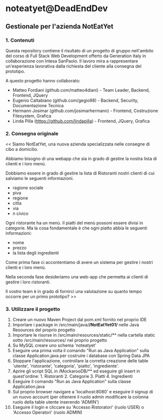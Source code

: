 # noteatyet@DeadEndDev
## Gestionale per l'azienda NotEatYet

### 1. Contenuti

Questa repository contiene il risultato di un progetto di gruppo nell'ambito del corso di Full Stack Web Development offerto da Generation Italy in collaborazione con Intesa SanPaolo. Il lavoro mira a rappresentare un'esperienza lavorativa dalla richiesta del cliente alla consegna del prototipo. 

A questo progetto hanno collaborato:

- Matteo Fordiani (github.com/matteo4diani) - Team Leader, Backend, Frontend, JQuery
- Eugenio Caltabiano (github.com/gegio98) - Backend, Security, Documentazione Tecnica
- Hermann Josimar (github.com/josimarhermann) - Frontend, Costruzione Filesystem, Grafica
- Linda Pilla (https://github.com/lindapilla) - Frontend, JQuery, Grafica


### 2. Consegna originale

<< Siamo NotEatYet, una nuova azienda specializzata nelle consegne di cibo a domicilio.

Abbiamo bisogno di una webapp che sia in grado di gestire la nostra lista di
clienti e i loro menù.

Dobbiamo essere in grado di gestire la lista di Ristoranti nostri clienti
di cui salviamo le seguenti informazioni.
- ragione sociale
- piva
- regione
- citta
- via
- n civico

Ogni ristorante ha un menù.
Il piatti del menù possoni essere divisi in categorie.
Ma la cosa fondamentale è che ogni piatto abbia le seguenti informazioni:
- nome
- prezzo
- la lista degli ingredienti

Come prima fase ci accontentiamo di avere un sistema per gestire i nostri clienti e i loro menù.

Nella seconda fase desideriamo una web-app che permetta ai clienti di gestire i loro ristoranti.

Il vostro team è in grado di fornirci una valutazione su quanto tempo occorre per un primo prototipo? >>

### 3. Utilizzare il progetto

1. Creare un nuovo Maven Project dal pom.xml fornito nel proprio IDE
2. Importare i package in /src/main/java/**/NotEatYet01/** nelle Java Resources del proprio progetto
3. Importare le risorse in /src/main/resources/static/** nella cartella static sotto /src/main/resources/ nel proprio progetto
4. Su MySQL creare uno schema 'noteatyet'
5. Eseguire una prima volta il comando "Run as Java Application" sulla classe Application.java per costruire i database con Spring Data JPA
6. Stoppare l'applicazione, controllare la corretta creazione delle table 'utente', 'ristorante', 'categoria', 'piatto', 'ingrediente'.
7. Aprire gli script SQL in /MockarooDB/** ed eseguire gli insert in quest'ordine: 1. Ristoranti 2. Categorie 3. Piatti 4. Ingredienti
8. Eseguire il comando "Run as Java Application" sulla classe Application.java
9. Sul proprio browser navigare a 'localhost:8080' e eseguire il signup di un nuovo account (per ottenere il ruolo admin modificare la colonna ruolo della table utente inserendo 'ADMIN')
10. Eseguire il login e cliccare su 'Accesso Ristoratori' (ruolo USER) o 'Accesso Operatori' (ruolo ADMIN)
